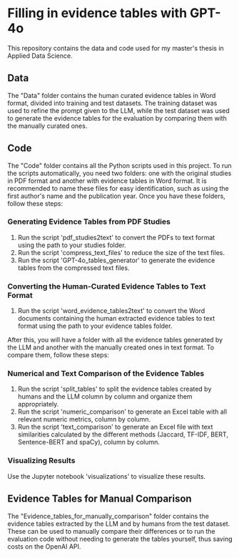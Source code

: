 # Filling in evidence tables with GPT-4o

This repository contains the data and code used for my master's thesis in Applied Data Science.

## Data
The "Data" folder contains the human curated evidence tables in Word format, divided into training and test datasets. The training dataset was used to refine the prompt given to the LLM, while the test dataset was used to generate the evidence tables for the evaluation by comparing them with the manually curated ones.

## Code
The "Code" folder contains all the Python scripts used in this project. To run the scripts automatically, you need two folders: one with the original studies in PDF format and another with evidence tables in Word format. It is recommended to name these files for easy identification, such as using the first author's name and the publication year. Once you have these folders, follow these steps:

### Generating Evidence Tables from PDF Studies
  1. Run the script 'pdf_studies2text' to convert the PDFs to text format using the path to your studies folder.
  2. Run the script 'compress_text_files' to reduce the size of the text files.
  3. Run the script 'GPT-4o_tables_generator' to generate the evidence tables from the compressed text files.

### Converting the Human-Curated Evidence Tables to Text Format
  1. Run the script 'word_evidence_tables2text' to convert the Word documents containing the human extracted evidence tables   to text format using the path to your evidence tables folder.

After this, you will have a folder with all the evidence tables generated by the LLM and another with the manually created ones in text format. To compare them, follow these steps:

### Numerical and Text Comparison of the Evidence Tables
  1. Run the script 'split_tables' to split the evidence tables created by humans and the LLM column by column and organize      them appropriately.
  2. Run the script 'numeric_comparison' to generate an Excel table with all relevant numeric metrics, column by column.
  3. Run the script 'text_comparison' to generate an Excel file with text similarities calculated by the different methods     (Jaccard, TF-IDF, BERT, Sentence-BERT and spaCy), column by column.

### Visualizing Results
Use the Jupyter notebook 'visualizations' to visualize these results.

## Evidence Tables for Manual Comparison
The "Evidence_tables_for_manually_comparison" folder contains the evidence tables extracted by the LLM and by humans from the test dataset. These can be used to manually compare their differences or to run the evaluation code without needing to generate the tables yourself, thus saving costs on the OpenAI API.
